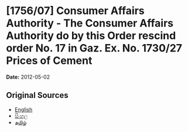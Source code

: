 # [1756/07] Consumer Affairs Authority - The Consumer Affairs Authority do by this Order rescind order No. 17 in Gaz. Ex. No. 1730/27 Prices of Cement

**Date:** 2012-05-02

## Original Sources

- [English](https://documents.gov.lk/view/extra-gazettes/2012/5/1756-07_E.pdf)
- [සිංහල](https://documents.gov.lk/view/extra-gazettes/2012/5/1756-07_S.pdf)
- [தமிழ்](https://documents.gov.lk/view/extra-gazettes/2012/5/1756-07_T.pdf)
